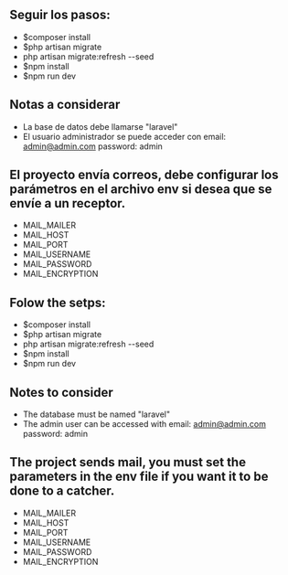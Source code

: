 ## Seguir los pasos:

- $composer install
- $php artisan migrate
- php artisan migrate:refresh --seed
- $npm install
- $npm run dev

## Notas a considerar
- La base de datos debe llamarse "laravel"
- El usuario administrador se puede acceder con email: admin@admin.com password: admin

## El proyecto envía correos, debe configurar los parámetros en el archivo env si desea que se envíe a un receptor.
- MAIL_MAILER
- MAIL_HOST
- MAIL_PORT
- MAIL_USERNAME
- MAIL_PASSWORD
- MAIL_ENCRYPTION

## Folow the setps:

- $composer install
- $php artisan migrate
- php artisan migrate:refresh --seed
- $npm install
- $npm run dev

## Notes to consider
- The database must be named "laravel"
- The admin user can be accessed with email: admin@admin.com password: admin

## The project sends mail, you must set the parameters in the env file if you want it to be done to a catcher.
- MAIL_MAILER
- MAIL_HOST
- MAIL_PORT
- MAIL_USERNAME
- MAIL_PASSWORD
- MAIL_ENCRYPTION

